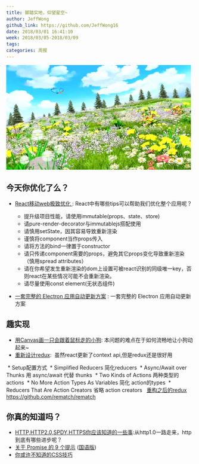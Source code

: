 ```yaml
---
title: 脚踏实地，仰望星空~
author: JeffWong
github_link: https://github.com/JeffWong16
date: 2018/03/01 16:41:10
week: 2018/03/05-2018/03/09
tags:
categories: 周报
---
```





![post-cover](https://raw.githubusercontent.com/EHDFE/ehdfe-weekly/master/assets/027.1.jpeg)

## 今天你优化了么？

* [React移动web极致优化 ](https://github.com/lcxfs1991/blog/issues/8): React中有哪些tips可以帮助我们优化整个应用呢？
  * 提升级项目性能，请使用immutable(props、state、store)
  * 请pure-render-decorator与immutablejs搭配使用
  * 请慎用setState，因其容易导致重新渲染
  * 谨慎将component当作props传入
  * 请将方法的bind一律置于constructor
  * 请只传递component需要的props，避免其它props变化导致重新渲染（慎用spread attributes）
  * 请在你希望发生重新渲染的dom上设置可被react识别的同级唯一key，否则react在某些情况可能不会重新渲染。
  * 请尽量使用const element(无状态组件)
  
* [一套完整的 Electron 应用自动更新方案](https://webfe.kujiale.com/electron-update-design/) : 一套完整的 Electron 应用自动更新方案

## 趣实现

* [用Canvas画一只会跟着鼠标走的小狗](https://zhuanlan.zhihu.com/p/34139676): 本问题的难点在于如何流畅地让小狗动起来~
* [重新设计redux](https://hackernoon.com/redesigning-redux-b2baee8b8a38):  虽然react更新了context api,但是redux还是很好用

  * Setup配置方式
  * Simplified Reducers 简化reducers
  * Async/Await over Thunks 用 async/await 代替 thunks
  * Two Kinds of Actions 两种类型的actions
  * No More Action Types As Variables 简化 action的types
  * Reducers That Are Action Creators 省略 action creators
  
[重构之后的redux](https://github.com/rematch/rematch) https://github.com/rematch/rematch

## 你真的知道吗？
* [HTTP,HTTP2.0,SPDY,HTTPS你应该知道的一些事](http://www.alloyteam.com/2016/07/httphttp2-0spdyhttps-reading-this-is-enough/):从http1.0一路走来，http到底有哪些进步呢？
* [关于 Promise 的 9 个提示](https://dev.to/kepta/promising-promise-tips--c8f) ([国语版](https://zhuanlan.zhihu.com/p/34224840?group_id=953911927437549568))
* [你或许不知道的CSS技巧](https://medium.com/@peedutuisk/lesser-known-css-quirks-oddities-and-advanced-tips-css-is-awesome-8ee3d16295bb)

